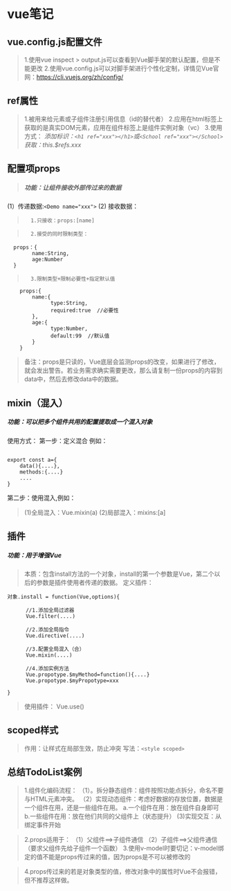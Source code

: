 # vue笔记

## vue.config.js配置文件
>1.使用vue inspect > output.js可以查看到Vue脚手架的默认配置，但是不能更改
>2.使用vue.config.js可以对脚手架进行个性化定制，详情见Vue官网：https://cli.vuejs.org/zh/config/

## ref属性
> 1.被用来给元素或子组件注册引用信息（id的替代者）
> 2.应用在html标签上获取的是真实DOM元素，应用在组件标签上是组件实例对象（vc）
> 3.使用方式：
      *添加标识：`<h1 ref="xxx"></h1>`或`<School ref="xxx"></School>`
      获取：this.$refs.xxx*

## 配置项props
>##### 功能：让组件接收外部传过来的数据
(1）传递数据:`<Demo name="xxx">`
(2) 接收数据：
 >       1.只接收：props:[name]

 >       2.接受的同时限制类型：

      props：{
            name:String,
            age:Number
      }


>       3.限制类型+限制必要性+指定默认值


        props:{
            name:{
                  type:String,
                  required:true  //必要性
            },
            age:{
                  type:Number,
                  default:99  //默认值
            }
        }

>备注：props是只读的，Vue底层会监测props的改变，如果进行了修改，就会发出警告。若业务需求确实需要更改，那么请复制一份props的内容到data中，然后去修改data中的数据。
   
## mixin（混入）
##### 功能：可以把多个组件共用的配置提取成一个混入对象
使用方式：
  第一步：定义混合 例如：
  ```

  export const a={
      data(){....},
      methods:{....}
      ....
  }
  ```
  第二步：使用混入,例如：
 > (1)全局混入：Vue.mixin(a)
 > (2)局部混入：mixins:[a]

## 插件
##### 功能：用于增强Vue
>本质：包含install方法的一个对象，install的第一个参数是Vue，第二个以后的参数是插件使用者传递的数据。
定义插件：
```
对象.install = function(Vue,options){

      //1.添加全局过滤器
      Vue.filter(....)

      //2.添加全局指令
      Vue.directive(....)

      //3.配置全局混入（合）
      Vue.mixin(....)

      //4.添加实例方法
      Vue.propotype.$myMethod=function(){....}
      Vue.propotype.$myPropotype=xxx
      
}
```
>使用插件： Vue.use()

## scoped样式
>作用：让样式在局部生效，防止冲突
>写法：`<style scoped>`

## 总结TodoList案例
>1.组件化编码流程：
  （1）。拆分静态组件：组件按照功能点拆分，命名不要与HTML元素冲突。
  （2）实现动态组件：考虑好数据的存放位置，数据是一个组件在用，还是一些组件在用。
      a.一个组件在用：放在组件自身即可
      b.一些组件在用：放在他们共同的父组件上（状态提升）
   (3)实现交互：从绑定事件开始

> 2.props适用于：
  （1）父组件==>子组件通信
  （2）子组件==>父组件通信（要求父组件先给子组件一个函数）
> 3.使用v-model时要切记：v-model绑定的值不能是props传过来的值，因为props是不可以被修改的

> 4.props传过来的若是对象类型的值，修改对象中的属性时Vue不会报错，但不推荐这样做。